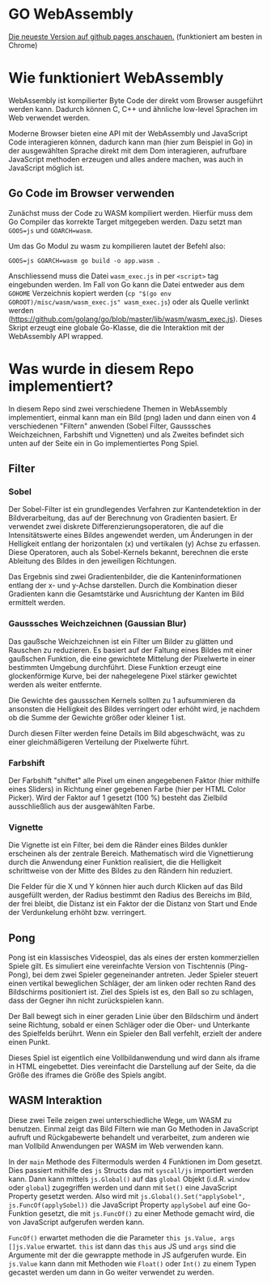 # GO WebAssembly

[Die neueste Version auf github pages anschauen.](https://heggig.github.io/wasm-projektarbeit/) (funktioniert am besten in Chrome)

# Wie funktioniert WebAssembly

WebAssembly ist kompilierter Byte Code der direkt vom Browser ausgeführt werden kann.
Dadurch können C, C++ und ähnliche low-level Sprachen im Web verwendet werden.

Moderne Browser bieten eine API mit der WebAssembly und JavaScript Code interagieren können, dadurch
kann man (hier zum Beispiel in Go) in der ausgewählten Sprache direkt mit dem Dom interagieren,
aufrufbare JavaScript methoden erzeugen und alles andere machen, was auch in JavaScript möglich ist.

## Go Code im Browser verwenden

Zunächst muss der Code zu WASM kompiliert werden. Hierfür muss dem Go Compiler das korrekte
Target mitgegeben werden. Dazu setzt man `GOOS=js` und `GOARCH=wasm`.

Um das Go Modul zu wasm zu kompilieren lautet der Befehl also:
```shell
GOOS=js GOARCH=wasm go build -o app.wasm .
```

Anschliessend muss die Datei `wasm_exec.js` in per `<script>` tag eingebunden werden.
Im Fall von Go kann die Datei entweder aus dem `GOHOME` Verzeichnis kopiert werden 
(`cp "$(go env GOROOT)/misc/wasm/wasm_exec.js" wasm_exec.js`) oder als Quelle verlinkt 
werden (https://github.com/golang/go/blob/master/lib/wasm/wasm_exec.js). Dieses 
Skript erzeugt eine globale Go-Klasse, die die Interaktion mit der WebAssembly API wrapped.

# Was wurde in diesem Repo implementiert?

In diesem Repo sind zwei verschiedene Themen in WebAssembly implementiert, einmal kann man
ein Bild (png) laden und dann einen von 4 verschiedenen "Filtern" anwenden (Sobel Filter, 
Gausssches Weichzeichnen, Farbshift und Vignetten) und als Zweites befindet sich unten auf der
Seite ein in Go implementiertes Pong Spiel.

## Filter

### Sobel

Der Sobel-Filter ist ein grundlegendes Verfahren zur Kantendetektion in der Bildverarbeitung, 
das auf der Berechnung von Gradienten basiert. Er verwendet zwei diskrete Differenzierungsoperatoren,
die auf die Intensitätswerte eines Bildes angewendet werden, um Änderungen in der Helligkeit 
entlang der horizontalen (x) und vertikalen (y) Achse zu erfassen. Diese Operatoren, auch als 
Sobel-Kernels bekannt, berechnen die erste Ableitung des Bildes in den jeweiligen Richtungen.

Das Ergebnis sind zwei Gradientenbilder, die die Kanteninformationen entlang der x- und y-Achse
darstellen. Durch die Kombination dieser Gradienten kann die Gesamtstärke und Ausrichtung der 
Kanten im Bild ermittelt werden. 

### Gausssches Weichzeichnen (Gaussian Blur)

Das gaußsche Weichzeichnen ist ein Filter um Bilder zu glätten und Rauschen zu reduzieren. 
Es basiert auf der Faltung eines Bildes mit einer gaußschen Funktion, die eine gewichtete 
Mittelung der Pixelwerte in einer bestimmten Umgebung durchführt. Diese Funktion erzeugt 
eine glockenförmige Kurve, bei der nahegelegene Pixel stärker gewichtet werden als 
weiter entfernte.

Die Gewichte des gaussschen Kernels sollten zu 1 aufsummieren da ansonsten die Helligkeit
des Bildes verringert oder erhöht wird, je nachdem ob die Summe der Gewichte größer oder kleiner
1 ist.

Durch diesen Filter werden feine Details im Bild abgeschwächt, was zu einer gleichmäßigeren 
Verteilung der Pixelwerte führt.

### Farbshift

Der Farbshift "shiftet" alle Pixel um einen angegebenen Faktor (hier mithilfe eines Sliders)
in Richtung einer gegebenen Farbe (hier per HTML Color Picker). Wird der Faktor auf 1 gesetzt
(100 %) besteht das Zielbild ausschließlich aus der ausgewählten Farbe.

### Vignette

Die Vignette ist ein Filter, bei dem die Ränder eines Bildes dunkler erscheinen als der 
zentrale Bereich. Mathematisch wird die Vignettierung durch die Anwendung einer Funktion realisiert, 
die die Helligkeit schrittweise von der Mitte des Bildes zu den Rändern hin reduziert.

Die Felder für die X und Y können hier auch durch Klicken auf das Bild ausgefüllt werden, der 
Radius bestimmt den Radius des Bereichs im Bild, der frei bleibt, die Distanz ist ein Faktor der 
die Distanz von Start und Ende der Verdunkelung erhöht bzw. verringert.

## Pong

Pong ist ein klassisches Videospiel, das als eines der ersten kommerziellen Spiele gilt. Es
simuliert eine vereinfachte Version von Tischtennis (Ping-Pong), bei dem zwei Spieler
gegeneinander antreten. Jeder Spieler steuert einen vertikal beweglichen Schläger, der am
linken oder rechten Rand des Bildschirms positioniert ist. Ziel des Spiels ist es, den Ball so
zu schlagen, dass der Gegner ihn nicht zurückspielen kann.

Der Ball bewegt sich in einer geraden Linie über den Bildschirm und ändert seine Richtung, sobald 
er einen Schläger oder die Ober- und Unterkante des Spielfelds berührt. Wenn ein Spieler den
Ball verfehlt, erzielt der andere einen Punkt.

Dieses Spiel ist eigentlich eine Vollbildanwendung und wird dann als iframe in HTML eingebettet.
Dies vereinfacht die Darstellung auf der Seite, da die Größe des iframes die Größe des Spiels
angibt.

## WASM Interaktion

Diese zwei Teile zeigen zwei unterschiedliche Wege, um WASM zu benutzen. Einmal zeigt das Bild Filtern
wie man Go Methoden in JavaScript aufruft und Rückgabewerte behandelt und verarbeitet, zum anderen wie man
Vollbild Anwendungen per WASM im Web verwenden kann.

In der `main` Methode des Filtermoduls werden 4 Funktionen im Dom gesetzt. Dies passiert mithilfe des
`js` Structs das mit `syscall/js` importiert werden kann. Dann kann mittels `js.Global()` auf das `global`
Objekt (i.d.R. `window` oder `global`) zugegriffen werden und dann mit `Set()` eine JavaScript Property
gesetzt werden. Also wird mit `js.Global().Set("applySobel", js.FuncOf(applySobel))` die JavaScript Property
`applySobel` auf eine Go-Funktion gesetzt, die mit `js.FuncOf()` zu einer Methode gemacht wird, die von
JavaScript aufgerufen werden kann. 

`FuncOf()` erwartet methoden die die Parameter `this js.Value, args []js.Value`
erwartet. `this` ist dann das `this` aus JS und `args` sind die Argumente mit der die gewrappte methode in JS
aufgerufen wurde. Ein `js.Value` kann dann mit Methoden wie `Float()` oder `Int()` zu einem Typen gecastet
werden um dann in Go weiter verwendet zu werden.

